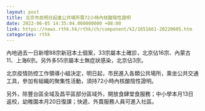 ```yaml
---
layout: post
title: 北京市民明日起進公共場所需72小時內核酸陰性證明
date: 2022-06-05 14:35:04.000000000 +08:00
link: https://news.rthk.hk/rthk/ch/component/k2/1651661-20220605.htm
categories: rthk
---
```


內地過去一日新增88宗新冠本土個案，33宗屬本土確診，北京佔16宗、內蒙古11、上海6宗。另外多55宗屬本土無症狀感染，北京佔3宗。

北京疫情防控工作領導小組決定，明日起，市民進入各類公共場所，乘坐公共交通工具，參加有組織的聚集性活動，須持72小時內核酸陰性證明。

另外，除豐台區全域及昌平區部分區域外，開放食肆堂食服務；中小學本月13日返校，幼稚園本月20日復課；快遞、外賣服務人員可進入社區。
